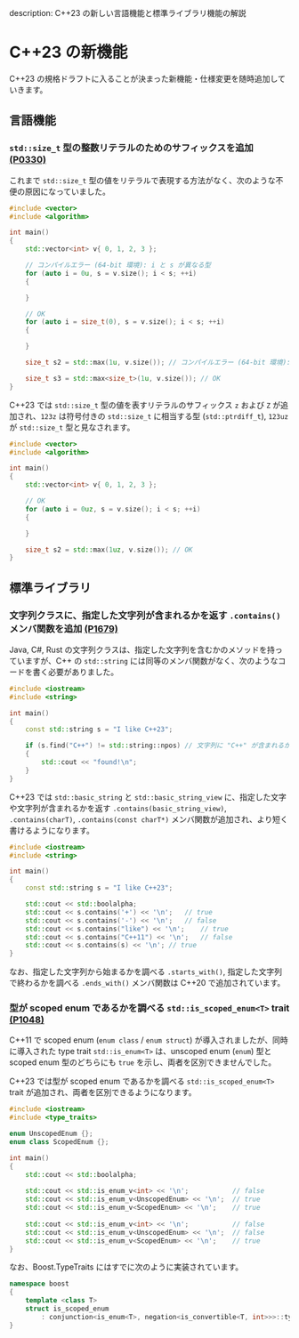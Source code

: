 description: C++23 の新しい言語機能と標準ライブラリ機能の解説

# C++23 の新機能

C++23 の規格ドラフトに入ることが決まった新機能・仕様変更を随時追加していきます。

## 言語機能

### `std::size_t` 型の整数リテラルのためのサフィックスを追加 [(P0330)](http://wg21.link/P0330)
これまで `std::size_t` 型の値をリテラルで表現する方法がなく、次のような不便の原因になっていました。

```C++
#include <vector>
#include <algorithm>

int main()
{
	std::vector<int> v{ 0, 1, 2, 3 };

	// コンパイルエラー (64-bit 環境): i と s が異なる型
	for (auto i = 0u, s = v.size(); i < s; ++i)
	{

	}

    // OK
    for (auto i = size_t(0), s = v.size(); i < s; ++i)
	{

	}

	size_t s2 = std::max(1u, v.size()); // コンパイルエラー (64-bit 環境): 引数の型が不一致

    size_t s3 = std::max<size_t>(1u, v.size()); // OK
}
```

C++23 では `std::size_t` 型の値を表すリテラルのサフィックス `z` および `Z` が追加され、`123z` は符号付きの `std::size_t` に相当する型 (`std::ptrdiff_­t`), `123uz` が `std::size_t` 型と見なされます。 

```C++
#include <vector>
#include <algorithm>

int main()
{
	std::vector<int> v{ 0, 1, 2, 3 };

	// OK
	for (auto i = 0uz, s = v.size(); i < s; ++i)
	{

	}

	size_t s2 = std::max(1uz, v.size()); // OK
}
```


## 標準ライブラリ

### 文字列クラスに、指定した文字列が含まれるかを返す `.contains()` メンバ関数を追加 [(P1679)](http://wg21.link/P1679)
Java, C#, Rust の文字列クラスは、指定した文字列を含むかのメソッドを持っていますが、C++ の `std::string` には同等のメンバ関数がなく、次のようなコードを書く必要がありました。

```C++
#include <iostream>
#include <string>

int main()
{
	const std::string s = "I like C++23";

	if (s.find("C++") != std::string::npos) // 文字列に "C++" が含まれるかを調べる
	{
		std::cout << "found!\n";
	}
}
```

C++23 では `std::basic_string` と `std::basic_string_view` に、指定した文字や文字列が含まれるかを返す `.contains(basic_string_view)`, `.contains(charT)`, `.contains(const charT*)` メンバ関数が追加され、より短く書けるようになります。

```C++
#include <iostream>
#include <string>

int main()
{
	const std::string s = "I like C++23";

	std::cout << std::boolalpha;
	std::cout << s.contains('+') << '\n';	// true
	std::cout << s.contains('-') << '\n';	// false
	std::cout << s.contains("like") << '\n';	// true
	std::cout << s.contains("C++11") << '\n';	// false
	std::cout << s.contains(s) << '\n';	// true
}
```

なお、指定した文字列から始まるかを調べる `.starts_with()`, 指定した文字列で終わるかを調べる `.ends_with()` メンバ関数は C++20 で追加されています。


### 型が scoped enum であるかを調べる `std::is_scoped_enum<T>` trait [(P1048)](http://wg21.link/P1048)
C++11 で scoped enum (`enum class` / `enum struct`) が導入されましたが、同時に導入された type trait `std::is_enum<T>` は、unscoped enum (`enum`) 型と scoped enum 型のどちらにも `true` を示し、両者を区別できませんでした。

C++23 では型が scoped enum であるかを調べる `std::is_scoped_enum<T>` trait が追加され、両者を区別できるようになります。

```C++
#include <iostream>
#include <type_traits>

enum UnscopedEnum {};
enum class ScopedEnum {};

int main()
{
	std::cout << std::boolalpha;
	
	std::cout << std::is_enum_v<int> << '\n';			// false	
	std::cout << std::is_enum_v<UnscopedEnum> << '\n';	// true
	std::cout << std::is_enum_v<ScopedEnum> << '\n';	// true
	
	std::cout << std::is_enum_v<int> << '\n';			// false
	std::cout << std::is_enum_v<UnscopedEnum> << '\n';	// false
	std::cout << std::is_enum_v<ScopedEnum> << '\n';	// true
}
```

なお、Boost.TypeTraits にはすでに次のように実装されています。

```C++
namespace boost
{
	template <class T>
	struct is_scoped_enum
		: conjunction<is_enum<T>, negation<is_convertible<T, int>>>::type {};
}
```
